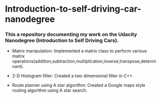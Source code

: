 # Introduction-to-self-driving-car-nanodegree

### This a repository documenting my work on the Udacity Nanodegree (Introduction to Self Driving Cars).

* Matrix manipulation: Implemented a matrix class to perform various matrix operations(addition,subtraction,multiplication,inverse,transpose,determinant). 

* 2-D Histogram filter: Created a two dimensional filter in C++.

* Route planner using A star algorithm: Created a Google maps style routing algorithm using A star search.

